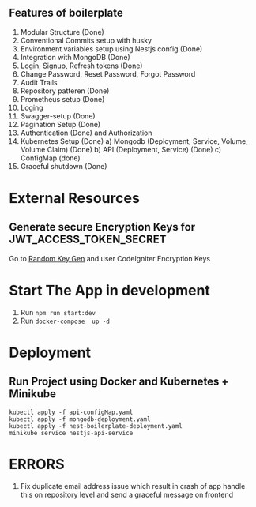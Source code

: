 ## Features of boilerplate

1. Modular Structure (Done)
2. Conventional Commits setup with husky
3. Environment variables setup using Nestjs config (Done)
4. Integration with MongoDB (Done)
5. Login, Signup, Refresh tokens (Done)
6. Change Password, Reset Password, Forgot Password
7. Audit Trails
8. Repository patteren (Done)
9. Prometheus setup (Done)
10. Loging
11. Swagger-setup (Done)
12. Pagination Setup (Done)
13. Authentication (Done) and Authorization
14. Kubernetes Setup (Done)
    a) Mongodb (Deployment, Service, Volume, Volume Claim) (Done)
    b) API (Deployment, Service) (Done)
    c) ConfigMap (done)
15. Graceful shutdown (Done)

# External Resources

## Generate secure Encryption Keys for JWT_ACCESS_TOKEN_SECRET

Go to [Random Key Gen](https://randomkeygen.com/) and user CodeIgniter Encryption Keys

# Start The App in development

1. Run `npm run start:dev`
2. Run `docker-compose  up -d`

<!-- Kubbernetes Stuff -->

# Deployment

## Run Project using Docker and Kubernetes + Minikube

```
kubectl apply -f api-configMap.yaml
kubectl apply -f mongodb-deployment.yaml
kubectl apply -f nest-boilerplate-deployment.yaml
minikube service nestjs-api-service
```

# ERRORS

1. Fix duplicate email address issue which result in crash of app handle this on repository level and send a graceful message on frontend
